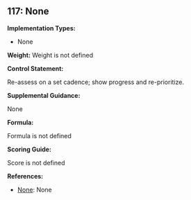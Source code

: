 ## 117: None

**Implementation Types:**
 
- None

**Weight:** Weight is not defined

**Control Statement:**

Re-assess on a set cadence; show progress and re-prioritize.

**Supplemental Guidance:**

None

**Formula:**

Formula is not defined

**Scoring Guide:**

Score is not defined

**References:**

- [None](None): None